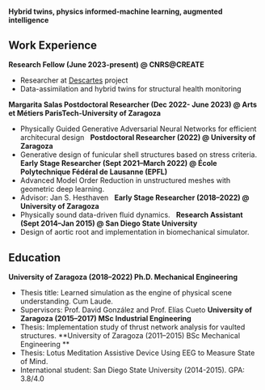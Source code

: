 #### Hybrid twins, physics informed-machine learning, augmented intelligence


## Work Experience

**Research Fellow (June 2023-present) @ CNRS@CREATE**
- Researcher at [Descartes](https://descartes.cnrsatcreate.cnrs.fr/) project 
- Data-assimilation and hybrid twins for structural health monitoring

**Margarita Salas Postdoctoral Researcher (Dec 2022- June 2023) @ Arts et Métiers ParisTech-University of Zaragoza** 
- Physically Guided Generative Adversarial Neural Networks for efficient architecural design
 
**Postdoctoral Researcher (2022) @ University of Zaragoza**
- Generative design of funicular shell structures based on stress criteria. 
 
**Early Stage Researcher (Sept 2021–March 2022) @ École Polytechnique Fédéral de Lausanne (EPFL)**
- Advanced Model Order Reduction in unstructured meshes with geometric deep learning. 
- Advisor: Jan S. Hesthaven
 
**Early Stage Researcher (2018–2022) @ University of Zaragoza**
- Physically sound data-driven fluid dynamics.
 
**Research Assistant (Sept 2014–Jan 2015) @ San Diego State University**
- Design of aortic root and implementation in biomechanical simulator.

## Education
**University of Zaragoza (2018–2022) Ph.D. Mechanical Engineering**
- Thesis title: Learned simulation as the engine of physical scene understanding. Cum Laude. 
- Supervisors: Prof. David González and Prof. Elías Cueto 
**University of Zaragoza (2015–2017) MSc Industrial Engineering**
- Thesis: Implementation study of thrust network analysis for vaulted structures.
**University of Zaragoza (2011–2015) BSc Mechanical Engineering **
- Thesis: Lotus Meditation Assistive Device Using EEG to Measure State of Mind.
- International student: San Diego State University (2014-2015). GPA: 3.8/4.0

